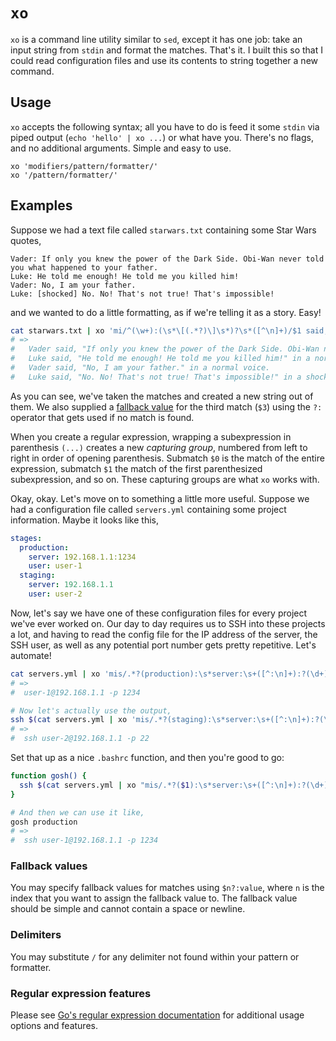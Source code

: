 # `xo`

`xo` is a command line utility similar to `sed`, except it has one job: take an
input string from `stdin` and format the matches. That's it. I built this so
that I could read configuration files and use its contents to string
together a new command.

## Usage
`xo` accepts the following syntax; all you have to do is feed it some `stdin` via
piped output (`echo 'hello' | xo ...`) or what have you. There's no flags, and no
additional arguments. Simple and easy to use.
```
xo 'modifiers/pattern/formatter/'
xo '/pattern/formatter/'
```

## Examples
Suppose we had a text file called `starwars.txt` containing some Star Wars quotes,
```
Vader: If only you knew the power of the Dark Side. Obi-Wan never told you what happened to your father.
Luke: He told me enough! He told me you killed him!
Vader: No, I am your father.
Luke: [shocked] No. No! That's not true! That's impossible!
```

and we wanted to do a little formatting, as if we're telling it as a story. Easy!
```bash
cat starwars.txt | xo 'mi/^(\w+):(\s*\[(.*?)\]\s*)?\s*([^\n]+)/$1 said, "$4" in a $3?:normal voice./'
# =>
#   Vader said, "If only you knew the power of the Dark Side. Obi-Wan never told you what happened to your father." in a normal voice.
#   Luke said, "He told me enough! He told me you killed him!" in a normal voice.
#   Vader said, "No, I am your father." in a normal voice.
#   Luke said, "No. No! That's not true! That's impossible!" in a shocked voice.
```

As you can see, we've taken the matches and created a new string out of them. We
also supplied a [fallback value](#fallback-values) for the third match (`$3`) using
the `?:` operator that gets used if no match is found.

When you create a regular expression, wrapping a subexpression in parenthesis `(...)`
creates a new _capturing group_, numbered from left to right in order of opening
parenthesis. Submatch `$0` is the match of the entire expression, submatch `$1`
the match of the first parenthesized subexpression, and so on. These capturing
groups are what `xo` works with.

Okay, okay. Let's move on to something a little more useful. Suppose we had a
configuration file called `servers.yml` containing some project information.
Maybe it looks like this,
```yml
stages:
  production:
    server: 192.168.1.1:1234
    user: user-1
  staging:
    server: 192.168.1.1
    user: user-2
```

Now, let's say we have one of these configuration files for every project we've ever
worked on. Our day to day requires us to SSH into these projects a lot, and having
to read the config file for the IP address of the server, the SSH user, as well as
any potential port number gets pretty repetitive. Let's automate!
```bash
cat servers.yml | xo 'mis/.*?(production):\s*server:\s+([^:\n]+):?(\d+)?.*?user:\s+([^\n]+).*/$4@$2 -p $3?:22/'
# =>
#  user-1@192.168.1.1 -p 1234

# Now let's actually use the output,
ssh $(cat servers.yml | xo 'mis/.*?(staging):\s*server:\s+([^:\n]+):?(\d+)?.*?user:\s+([^\n]+).*/$4@$2 -p $3?:22/')
# =>
#  ssh user-2@192.168.1.1 -p 22
```

Set that up as a nice `.bashrc` function, and then you're good to go:
```bash
function gosh() {
  ssh $(cat servers.yml | xo "mis/.*?($1):\s*server:\s+([^:\n]+):?(\d+)?.*?user:\s+([^\n]+).*/\$4@\$2 -p \$3?:22/")
}

# And then we can use it like,
gosh production
# =>
#  ssh user-1@192.168.1.1 -p 1234
```

### Fallback values
You may specify fallback values for matches using `$n?:value`, where `n` is the
index that you want to assign the fallback value to. The fallback value should
be simple and cannot contain a space or newline.

### Delimiters
You may substitute `/` for any delimiter not found within your pattern or formatter.

### Regular expression features
Please see [Go's regular expression documentation](https://golang.org/pkg/regexp/syntax/)
for additional usage options and features.
